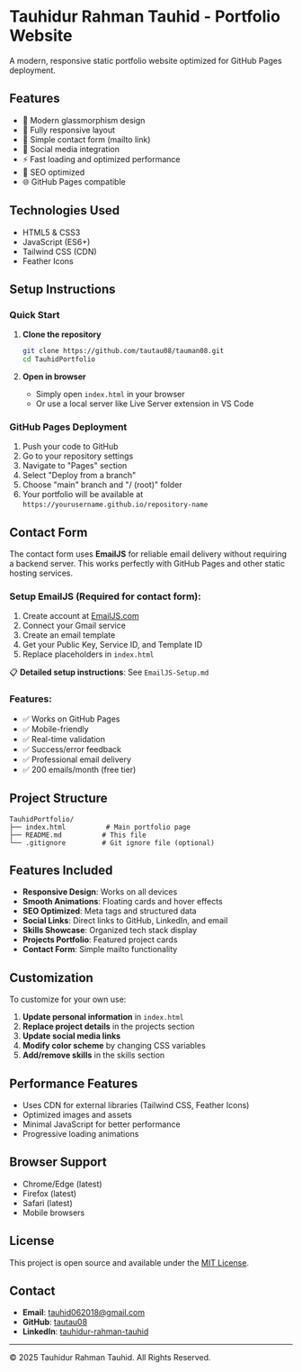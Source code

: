 # Tauhidur Rahman Tauhid - Portfolio Website

A modern, responsive static portfolio website optimized for GitHub Pages deployment.

## Features

- 🎨 Modern glassmorphism design
- 📱 Fully responsive layout
- 📧 Simple contact form (mailto link)
- 🔗 Social media integration
- ⚡ Fast loading and optimized performance
- 🚀 SEO optimized
- 🌐 GitHub Pages compatible

## Technologies Used

- HTML5 & CSS3
- JavaScript (ES6+)
- Tailwind CSS (CDN)
- Feather Icons

## Setup Instructions

### Quick Start
1. **Clone the repository**
   ```bash
   git clone https://github.com/tautau08/tauman08.git
   cd TauhidPortfolio
   ```

2. **Open in browser**
   - Simply open `index.html` in your browser
   - Or use a local server like Live Server extension in VS Code

### GitHub Pages Deployment
1. Push your code to GitHub
2. Go to your repository settings
3. Navigate to "Pages" section
4. Select "Deploy from a branch"
5. Choose "main" branch and "/ (root)" folder
6. Your portfolio will be available at `https://yourusername.github.io/repository-name`

## Contact Form

The contact form uses **EmailJS** for reliable email delivery without requiring a backend server. This works perfectly with GitHub Pages and other static hosting services.

### Setup EmailJS (Required for contact form):
1. Create account at [EmailJS.com](https://www.emailjs.com)
2. Connect your Gmail service
3. Create an email template
4. Get your Public Key, Service ID, and Template ID
5. Replace placeholders in `index.html`

📋 **Detailed setup instructions**: See `EmailJS-Setup.md`

### Features:
- ✅ Works on GitHub Pages
- ✅ Mobile-friendly
- ✅ Real-time validation
- ✅ Success/error feedback
- ✅ Professional email delivery
- ✅ 200 emails/month (free tier)

## Project Structure

```
TauhidPortfolio/
├── index.html          # Main portfolio page
├── README.md          # This file
└── .gitignore         # Git ignore file (optional)
```

## Features Included

- **Responsive Design**: Works on all devices
- **Smooth Animations**: Floating cards and hover effects
- **SEO Optimized**: Meta tags and structured data
- **Social Links**: Direct links to GitHub, LinkedIn, and email
- **Skills Showcase**: Organized tech stack display
- **Projects Portfolio**: Featured project cards
- **Contact Form**: Simple mailto functionality

## Customization

To customize for your own use:

1. **Update personal information** in `index.html`
2. **Replace project details** in the projects section
3. **Update social media links**
4. **Modify color scheme** by changing CSS variables
5. **Add/remove skills** in the skills section

## Performance Features

- Uses CDN for external libraries (Tailwind CSS, Feather Icons)
- Optimized images and assets
- Minimal JavaScript for better performance
- Progressive loading animations

## Browser Support

- Chrome/Edge (latest)
- Firefox (latest)
- Safari (latest)
- Mobile browsers

## License

This project is open source and available under the [MIT License](LICENSE).

## Contact

- **Email**: tauhid062018@gmail.com
- **GitHub**: [tautau08](https://github.com/tautau08)
- **LinkedIn**: [tauhidur-rahman-tauhid](https://linkedin.com/in/tauhidur-rahman-tauhid)

---

© 2025 Tauhidur Rahman Tauhid. All Rights Reserved.
